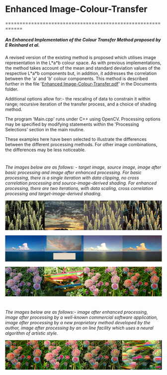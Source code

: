 # Enhanced Image-Colour-Transfer
============================================================

##### An Enhanced Implementation of the Colour Transfer Method proposed by E Reinhard et al.

A revised version of the existing method is proposed which utilises image representation in the L\*a\*b colour space.  As with previous implementations, the method takes account of the mean and standard deviation values of the respective L\*a\*b components but, in addition, it addresses the correlation between the 'a' and 'b' colour components.  This method is described further in the file '[Enhanced Image-Colour-Transfer.pdf](Documents/Enhanced%20Image-Colour-Transfer.pdf)' in the Documents folder.

Additional options allow for:- the rescaling of data to constrain it within range; recursive iteration of the transfer process, and a choice of shading method.

The program 'Main.cpp' runs under C++ using OpenCV.  Processing options may be specified by modifying statements within the 'Processing Selections' section in the main routine.

These examples here have been selected to illustrate the differences between the different processing methods.  For other image combinations, the differences may be less noticeable.
#  
#  
*The images below are as follows: - target image, source image, image after basic processing and image after enhanced processing.   For basic processing, there is a single iteration with data clipping, no cross correlation processing and source-image-derived shading.   For enhanced processing, there are two iterations, with data scaling, cross correlation processing and target-image-derived shading.*   

![Composite of Corn Image: Inputs and Outputs](Documents/Images/Corn_composite.jpg?raw=true)

![Composite of Ocean Image: Inputs and Outputs](Documents/Images/Ocean_composite.jpg?raw=true)

![Composite of Flowers Image: Inputs and Outputs](Documents/Images/Flowers_composite.jpg?raw=true)
#  
#  
*The images below are as follows:- image after enhanced processing, image after processing by a well-known commercial software application, image after processing by a new proprietary method developed by the author, image after processing by an on line facility which uses a neural algorithm of artistic style.*  

![Second Composite of Flowers Image: Inputs and Outputs](Documents/Images/Flowers2_composite.jpg?raw=true)